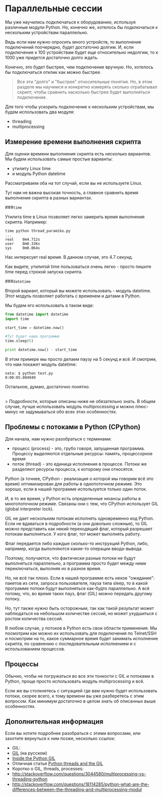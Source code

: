 # Параллельные сессии

Мы уже научились подключаться к оборудованию, используя различные модули Python. Но, конечно же, хотелось бы подключаться к нескольким устройствам параллельно.

Ведь если нам нужно опросить много устройств, то выполнение подключений поочередно, будет достаточно долгим.
И, если подключение к 100 устройствам будет еще относительно недолгим, то к 1000 уже придется достаточно долго ждать.

Конечно, это будет быстрее, чем подключение вручную. Но, хотелось бы подключаться отклик как можно быстрее.

> Все эти "долго" и "быстрее" относительные понятия. Но, в этом разделе мы научимся и конкретно измерять сколько отрабатывал скрипт, чтобы сравнить насколько быстрее будет выполняться подключение.

Для того чтобы ускорить подключение к нескольким устройствам, мы будем использовать два модуля:
* threading
* multiprocessing

## Измерение времени выполнения скрипта

Для оценки времени выполнения скрипта есть несколько вариантов. Мы будем использовать самые простые варианты:
* утилиту Linux time
* и модуль Python datetime

Рассматриваем оба на тот случай, если вы не используете Linux.

Тут нам не важна высокая точность, а главное сравнить время выполнения скрипта в разных вариантах.

###```time```

Утилита time в Linux позволяет легко замерить время выполнения скрипта. Например:
```
time python thread_paramiko.py
...
real    0m4.712s
user    0m0.336s
sys     0m0.064s
```

Нас интересует real время. В данном случае, это 4.7 секунд.

Как видите, утилитой time пользоваться очень легко - просто пишите time перед строкой запуска скрипта.

###```datetime```

Второй вариант, который вы можете использовать - модуль datetime.
Этот модуль позволяет работать с временем и датами в Python.

Мы будем его использовать в таком виде:
```python
from datetime import datetime
import time

start_time = datetime.now()

#Тут будет наша программа
time.sleep(5)

print datetime.now() - start_time
```

В этом примере мы просто делаем паузу на 5 секунд и всё. И смотрим, что нам покажет модуль datetime:
```
nata: $ python test.py
0:00:05.004949
```

Остальное, думаю, достаточно понятно.

<br>
> Подробности, которые описаны ниже не обязательно знать. В общем случае, лучше использовать модуль multiprocessing и можно плюс-минус не задумываться обо всех этих особенностях. 


## Проблемы с потоками в Python (CPython)
Для начала, нам нужно разобраться с терминами:
* процесс (process) - это, грубо говоря, запущенная программа. Процессу выделяются отдельные ресурсы: память, процессорное время
* поток (thread) - это единица исполнения в процессе. Потоки же разделяют ресурсы процесса, к которому они относятся.

Python (а точнее, CPython - реализация о которой мы говорим всё это время) оптимизирован для работы в однопоточном режиме. Это хорошо, если в нашей программе используется только один поток.

И, в то же время, у Python есть определенные нюансы работы в многопоточном режиме. Связаны они с тем, что CPython использует GIL (global interpreter lock).

GIL не дает нескольким потокам исполнять одновременно код Python.
Если не вдаваться в подробности (а они довольно сложные), то GIL можно представить как некий переходящий флаг, который разрешает потокам выполняться.
У кого флаг, тот может выполнять работу.

Флаг передается либо каждые сколько-то инструкций Python, либо, например, когда выполняются какие-то операции ввода-вывода.

Поэтому, получается, что фактически разные потоки не будут выполняться параллельно, а программа просто будет между ними переключаться, выполняя их в разное время.

Но, не всё так плохо. Если в нашей программе есть некое "ожидание": пакетов из сети, запроса пользователя, пауза типа sleep, то в какой программе потоки будут выполняться как-будто параллельно.
А всё потому, что, во время таких пауз, флаг (GIL) можно передать другому потоку.

Но, тут также нужно быть осторожным, так как такой результат может наблюдаться на небольшом количестве сессий, но может ухудшиться с ростом количества сессий.

В любом случае, у потоков в Python есть свои области применения. Мы посмотрим как можно их использовать для подключения по Telnet/SSH и посмотрим на то, какое суммарное время будет занимать исполнение скрипта, по сравнению с последовательным исполнением и с использованием процессов.

## Процессы

Обычно, чтобы не погружаться во все эти тонкости с GIL и потоками в Python, проще просто использовать модуль multiprocessing и всё.

Если же вы столкнетесь с ситуацией где вам нужно будет использовать потоки, скорее всего, к тому времени вы уже разберетесь с этим вопросом. Как минимум достаточно в целом знать об описанных выше особенностях.

## Дополнительная информация

Если вы хотите подробнее разобраться с этими вопросами, или захотите вернуться к ним позже, несколько ссылок:
* GIL:
 * [GIL](http://asvetlov.blogspot.com/2011/07/gil.html) (на русском)
 * [Inside the Python GIL](http://www.dabeaz.com/python/GIL.pdf)
* Отличная статья [Python threads and the GIL](http://jessenoller.com/blog/2009/02/01/python-threads-and-the-global-interpreter-lock)
* Коротко о GIL, threads, processes:
 * http://stackoverflow.com/questions/3044580/multiprocessing-vs-threading-python
 * http://stackoverflow.com/questions/18114285/python-what-are-the-differences-between-the-threading-and-multiprocessing-modul
